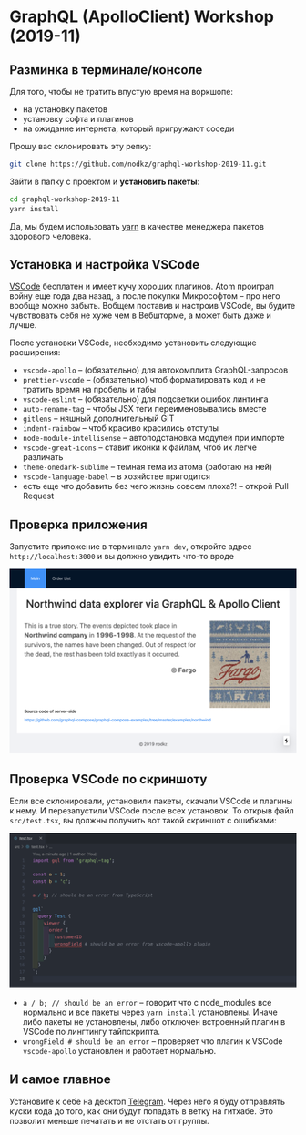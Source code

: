 # GraphQL (ApolloClient) Workshop (2019-11)

## Разминка в терминале/консоле

Для того, чтобы не тратить впустую время на воркшопе:

- на установку пакетов
- установку софта и плагинов
- на ожидание интернета, который пригружают соседи

Прошу вас склонировать эту репку:

```bash
git clone https://github.com/nodkz/graphql-workshop-2019-11.git
```

Зайти в папку с проектом и **установить пакеты**:

```bash
cd graphql-workshop-2019-11
yarn install
```

Да, мы будем использовать [yarn](https://yarnpkg.com/lang/en/docs/install/) в качестве менеджера пакетов здорового человека.

## Установка и настройка VSCode

[VSCode](https://code.visualstudio.com/) бесплатен и имеет кучу хороших плагинов. Atom проиграл войну еще года два назад, а после покупки Микрософтом – про него вообще можно забыть. Вобщем поставив и настроив VSCode, вы будите чувствовать себя не хуже чем в Вебшторме, а может быть даже и лучше.

После установки VSCode, необходимо установить следующие расширения:

<!--- `graphql-for-vscode` – (обязательно) для автокомплита GraphQL-запросов. Требует дополнительной установки [Watchman'а](https://facebook.github.io/watchman/docs/install.html) в вашей системе. ☝️ -->

- `vscode-apollo` – (обязательно) для автокомплита GraphQL-запросов
- `prettier-vscode` – (обязательно) чтоб форматировать код и не тратить время на пробелы и табы
- `vscode-eslint` – (обязательно) для подсветки ошибок линтинга
- `auto-rename-tag` – чтобы JSX теги переименовывались вместе
- `gitlens` – няшный дополнительный GIT
- `indent-rainbow` – чтоб красиво красились отступы
- `node-module-intellisense` – автоподстановка модулей при импорте
- `vscode-great-icons` – ставит иконки к файлам, чтоб их легче различать
- `theme-onedark-sublime` – темная тема из атома (работаю на ней)
- `vscode-language-babel` – в хозяйстве пригодится
- есть еще что добавить без чего жизнь совсем плоха?! – открой Pull Request

## Проверка приложения

Запустите приложение в терминале `yarn dev`, откройте адрес `http://localhost:3000` и вы должно увидить что-то вроде

![img](./misc/screenshot-app.png)

## Проверка VSCode по скриншоту

Если все склонировали, установили пакеты, скачали VSCode и плагины к нему. И перезапустили VSCode после всех установок. То открыв файл `src/test.tsx`, вы должны получить вот такой скриншот с ошибками:

![img](./misc/screenshot-vscode.png)

- `a / b; // should be an error` – говорит что c node_modules все нормально и все пакеты через `yarn install` установлены. Иначе либо пакеты не установлены, либо отключен встроенный плагин в VSCode по лингтингу тайпскрипта.
- `wrongField # should be an error` – проверяет что плагин к VSCode `vscode-apollo` установлен и работает нормально.

## И самое главное

Установите к себе на десктоп [Telegram](https://telegram.org/). Через него я буду отправлять куски кода до того, как они будут попадать в ветку на гитхабе. Это позволит меньше печатать и не отстать от группы.

<!-- Ссылка для присоединения к закрытой группе в телеграмме: [https://t.me/joinchat/A11zfFSAf_o_llsWSc2_xg](https://t.me/joinchat/A11zfFSAf_o_llsWSc2_xg) -->
